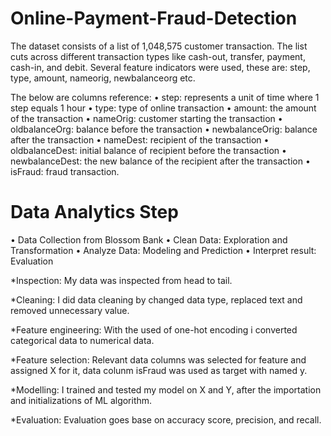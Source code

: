 # Online-Payment-Fraud-Detection
The dataset consists of a list of  1,048,575 customer transaction. The list cuts across different transaction types like cash-out, transfer, payment, cash-in, and debit. 
Several feature indicators were used, these are: step, type, amount, nameorig, newbalanceorg etc.

The below are columns reference:
• step: represents a unit of time where 1 step equals 1 hour
• type: type of online transaction
• amount: the amount of the transaction
• nameOrig: customer starting the transaction
• oldbalanceOrg: balance before the transaction
• newbalanceOrig: balance after the transaction
• nameDest: recipient of the transaction
• oldbalanceDest: initial balance of recipient before the transaction
• newbalanceDest: the new balance of the recipient after the transaction
• isFraud: fraud transaction.

# Data Analytics Step 

• Data Collection from Blossom Bank
• Clean Data: Exploration and Transformation
• Analyze Data: Modeling and Prediction
• Interpret result: Evaluation

*Inspection: My data was inspected from head to tail.

*Cleaning: I did data cleaning by changed data type, replaced text and removed unnecessary value.

*Feature engineering: With the used of one-hot encoding i converted categorical data to numerical data.

*Feature selection: Relevant data columns was selected for feature and assigned X for it, data colunm isFraud was used as target with named y.

*Modelling: I trained and tested my model on X and Y, after the importation and initializations of ML algorithm.

*Evaluation: Evaluation goes base on accuracy score, precision, and recall.
